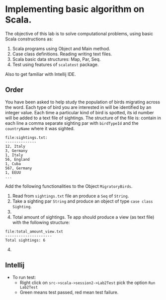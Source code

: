 # Implementing basic algorithm on Scala. 

The objective of this lab is to solve computational problems, using basic Scala constructions as:
1. Scala programs using Object and Main method.
2. Case class definitions. Reading writing text files.
4. Scala basic data structures: Map, Par, Seq.
3. Test using features of ```scalatest``` package.

Also to get familiar with Intellij IDE.     
   

## Order 
You have been asked to help study the population of birds migrating across the word. Each type of bird you are interested in will be identified by an integer value. Each time a particular kind of bird is spotted, its id number will be added to a text file of sightings. The structure of the file is: contain in each line a comma separate sighting par with ```birdTypeId``` and the ```countryName``` where it was sighted. 

```
file:sightings.txt:
--------------
12, Italy
3, Germany
1, Italy
56, England
1, Cuba
567, Germany
1, EEUU  
...
```

Add the following functionalities to the Object ```MigratoryBirds```.   

1. Read from ```sightings.txt``` file an produce a ```Seq``` of ```String```.
2. Take a sighting par ```String``` and produce an object of type ```case class Sighting```.   
3.  
4. Total amount of sightings. Te app should produce a view (as text file) with the following structure:
```
file:total_amount_view.txt
---------------------
Total sightings: 6
``` 
4. 


## Intellij

- To run test:
    - Right click on ```src->scala->session2->Lab2Test``` pick the option ```Run Lab2Test```
    - Green means test passed, red mean test failure. 
